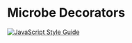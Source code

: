 Microbe Decorators
==================
[![JavaScript Style Guide](https://img.shields.io/badge/code_style-standard-brightgreen.svg)](https://standardjs.com)
